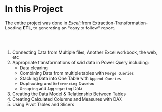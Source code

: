 # In this Project
The entire project was done in *Excel*; from Extraction-Transformation-Loading **ETL**, to generating an "easy to follow" report.


&nbsp;&nbsp;  
&nbsp;&nbsp;  


1.	Connecting Data from Multiple files, Another Excel workbook, the web, etc
2.	Appropriate transformations of said data in Power Query including:
    * Data cleaning
    * Combining Data from multiple tables with `Merge Queries`
    * Stacking Data into One Table with `Append Queries`
    * Duplicating and `Referencing` Queries
    * `Grouping` and `Aggregating` Data
4.	Creating the Data Model & Relationship Between Tables
5.	Creating Calculated Columns and Measures with DAX
7.	Using Pivot Tables and Slicers

